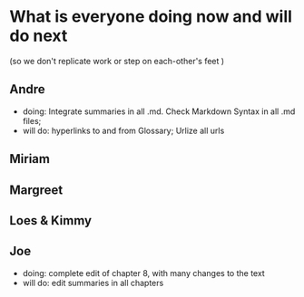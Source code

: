 # What is everyone doing now and will do next
(so we don't replicate work or step on each-other's feet )

## Andre
* doing: Integrate summaries  in all .md. Check Markdown Syntax in all .md files; 
* will do: hyperlinks to and from Glossary; Urlize all urls

## Miriam

## Margreet

## Loes & Kimmy

## Joe
* doing: complete edit of chapter 8, with many changes to the text
* will do: edit summaries in all chapters


